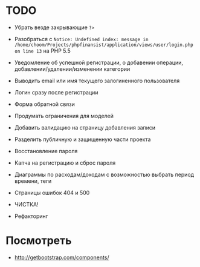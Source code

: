 
TODO
====
* Убрать везде закрывающие `?>`
* Разобраться с `Notice: Undefined index: message in /home/choom/Projects/phpfinansist/application/views/user/login.php on line 13` на PHP 5.5
* Уведомление об успешной регистрации, о добавении операции, добавлении/удалении/изменении категории
* Выводить email или имя текущего залогиненного пользователя

* Логин сразу после регистрации
* Форма обратной связи
* Продумать ограничения для моделей
* Добавить валидацию на страницу добавления записи
* Разделить публичную и защищенную части проекта
* Восстановление пароля
* Капча на регистрацию и сброс пароля
* Диаграммы по расходам/доходам с возможностью выбрать период времени, теги
* Страницы ошибок 404 и 500
* ЧИСТКА!
* Рефакторинг


Посмотреть
==========

* http://getbootstrap.com/components/
